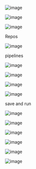 

![image](https://user-images.githubusercontent.com/33985509/102000797-42c32b00-3ceb-11eb-830c-b1aba70b2896.png)








![image](https://user-images.githubusercontent.com/33985509/102000312-8d8e7400-3ce6-11eb-9212-ae9f639142ef.png)


![image](https://user-images.githubusercontent.com/33985509/102000379-186f6e80-3ce7-11eb-9926-59903b316e66.png)


Repos

![image](https://user-images.githubusercontent.com/33985509/102000406-4bb1fd80-3ce7-11eb-962a-030ee97d2a37.png)


pipelines

![image](https://user-images.githubusercontent.com/33985509/102000422-81ef7d00-3ce7-11eb-9a48-d9d2f99516bb.png)


![image](https://user-images.githubusercontent.com/33985509/102000433-a5b2c300-3ce7-11eb-8322-b63bb0c3989f.png)


![image](https://user-images.githubusercontent.com/33985509/102000436-b6fbcf80-3ce7-11eb-964c-0ff24178b8e0.png)


![image](https://user-images.githubusercontent.com/33985509/102000439-bd8a4700-3ce7-11eb-9e3b-411908be927d.png)


save and run

![image](https://user-images.githubusercontent.com/33985509/102000537-b44daa00-3ce8-11eb-84fe-9820c62629fb.png)


![image](https://user-images.githubusercontent.com/33985509/102000573-0ee70600-3ce9-11eb-86e6-20314b84db78.png)


![image](https://user-images.githubusercontent.com/33985509/102000596-4ce42a00-3ce9-11eb-8a09-a5711de0224c.png)



![image](https://user-images.githubusercontent.com/33985509/102000668-122ec180-3cea-11eb-86f4-0dd8de3b7779.png)


![image](https://user-images.githubusercontent.com/33985509/102000694-5de16b00-3cea-11eb-8139-1719d7a09330.png)


![image](https://user-images.githubusercontent.com/33985509/102000721-8bc6af80-3cea-11eb-9ce6-4567ae7f8ece.png)
